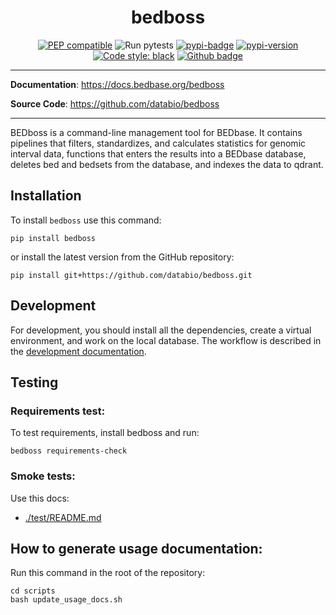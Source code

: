 <h1 align="center">bedboss</h1>

<div align="center">
  
[![PEP compatible](https://pepkit.github.io/img/PEP-compatible-green.svg)](https://pep.databio.org/)
![Run pytests](https://github.com/bedbase/bedboss/workflows/Run%20instalation%20test/badge.svg)
[![pypi-badge](https://img.shields.io/pypi/v/bedboss?color=%2334D058)](https://pypi.org/project/bedboss)
[![pypi-version](https://img.shields.io/pypi/pyversions/bedboss.svg?color=%2334D058)](https://pypi.org/project/bedboss)
[![Code style: black](https://img.shields.io/badge/code%20style-black-000000.svg)](https://github.com/psf/black)
[![Github badge](https://img.shields.io/badge/source-github-354a75?logo=github)](https://github.com/databio/bedboss)

</div>

---

**Documentation**: <a href="https://docs.bedbase.org/bedboss" target="_blank">https://docs.bedbase.org/bedboss</a>

**Source Code**: <a href="https://github.com/databio/bedboss" target="_blank">https://github.com/databio/bedboss</a>

---

BEDboss is a command-line management tool for BEDbase. It contains pipelines that filters, standardizes, and calculates statistics for genomic interval data, 
functions that enters the results into a BEDbase database, deletes bed and bedsets from the database, and indexes the data to qdrant.

## Installation
To install `bedboss` use this command: 
```
pip install bedboss
```
or install the latest version from the GitHub repository:
```
pip install git+https://github.com/databio/bedboss.git
```

## Development
For development, you should install all the dependencies, create a virtual environment, and work on the local database.
The workflow is described in the [development documentation](https://docs.bedbase.org/bedboss/development).


## Testing

### Requirements test:

To test requirements, install bedboss and run: 

```
bedboss requirements-check
```

### Smoke tests:

Use this docs:
- [./test/README.md](./test/README.md)


## How to generate usage documentation:

Run this command in the root of the repository:
```
cd scripts
bash update_usage_docs.sh
```
